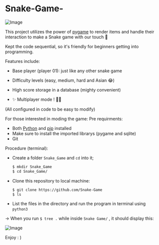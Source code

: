 # Snake-Game-

![Image](https://github.com/user-attachments/assets/d5ab43ea-7212-46aa-8ec8-7f8bea59c4d0)

This project utilizes the power of [pygame](https://www.pygame.org/docs/) to render items and handle their interaction to make a Snake game with our touch 🌚

Kept the code sequential, so it's friendly for beginners getting into programming.

Features include:
+ Base player (player 01): just like any other snake game
+ Difficulty levels (easy, medium, hard and Asian 😂)
+ High score storage in a database (mighty convenient)

+ ✨ Multiplayer mode ! 💎✨

(All configured in code to be easy to modify)

For those interested in moding the game:
Pre requirments:
  - Both [Python](https://www.python.org/downloads/) and [pip](https://pypi.org/project/pip/) installed
  - Make sure to install the imported librarys (pygame and sqlite)
  - Git

Procedure (terminal):
  - Create a folder ```Snake_Game``` and ```cd``` into it;
    ``` bash
    $ mkdir Snake_Game
    $ cd Snake_Game/
    ```
  - Clone this repository to local machine:
    ``` bash
    $ git clone https://github.com/Snake-Game
    $ ls
    ```
  - List the files in the directory and run the program in terminal using ```python3```

-> When you run ```$ tree .``` while inside ```Snake Game/``` , it should display this:

![Image](https://github.com/user-attachments/assets/763b53a1-aeaf-4b28-9383-7b1d3fee7a8b)



Enjoy     : )
